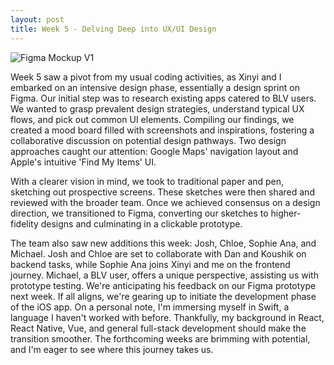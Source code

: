 ```yaml
---
layout: post
title: Week 5 - Delving Deep into UX/UI Design
---
```

![Figma Mockup V1](https://leozhvng23.github.io/dream-blog/images/lofi_flow_v1.png)

Week 5 saw a pivot from my usual coding activities, as Xinyi and I embarked on an intensive design phase, essentially a design sprint on Figma. Our initial step was to research existing apps catered to BLV users. We wanted to grasp prevalent design strategies, understand typical UX flows, and pick out common UI elements. Compiling our findings, we created a mood board filled with screenshots and inspirations, fostering a collaborative discussion on potential design pathways. Two design approaches caught our attention: Google Maps' navigation layout and Apple's intuitive 'Find My Items' UI. 

With a clearer vision in mind, we took to traditional paper and pen, sketching out prospective screens. These sketches were then shared and reviewed with the broader team. Once we achieved consensus on a design direction, we transitioned to Figma, converting our sketches to higher-fidelity designs and culminating in a clickable prototype.

The team also saw new additions this week: Josh, Chloe, Sophie Ana, and Michael. Josh and Chloe are set to collaborate with Dan and Koushik on backend tasks, while Sophie Ana joins Xinyi and me on the frontend journey. Michael, a BLV user, offers a unique perspective, assisting us with prototype testing. We're anticipating his feedback on our Figma prototype next week. If all aligns, we're gearing up to initiate the development phase of the iOS app. On a personal note, I'm immersing myself in Swift, a language I haven't worked with before. Thankfully, my background in React, React Native, Vue, and general full-stack development should make the transition smoother. The forthcoming weeks are brimming with potential, and I'm eager to see where this journey takes us.
